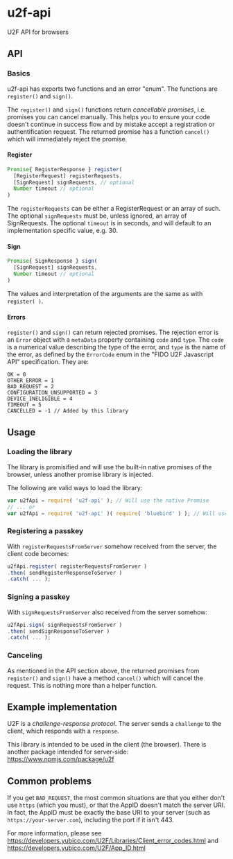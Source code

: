# u2f-api

U2F API for browsers

## API

### Basics

u2f-api has exports two functions and an error "enum". The functions are `register()` and `sign()`.

The `register()` and `sign()` functions return *cancellable promises*, i.e. promises you can cancel manually. This helps you to ensure your code doesn't continue in success flow and by mistake accept a registration or authentification request. The returned promise has a function `cancel()` which will immediately reject the promise.

#### Register

```js
Promise{ RegisterResponse } register(
  [RegisterRequest] registerRequests,
  [SignRequest] signRequests, // optional
  Number timeout // optional
)
```

The `registerRequests` can be either a RegisterRequest or an array of such. The optional `signRequests` must be, unless ignored, an array of SignRequests. The optional `timeout` is in seconds, and will default to an implementation specific value, e.g. 30.

#### Sign

```js
Promise{ SignResponse } sign(
  [SignRequest] signRequests,
  Number timeout // optional
)
```

The values and interpretation of the arguments are the same as with `register( )`.

#### Errors

`register()` and `sign()` can return rejected promises. The rejection error is an `Error` object with a `metaData` property containing `code` and `type`. The `code` is a numerical value describing the type of the error, and `type` is the name of the error, as defined by the `ErrorCode` enum in the "FIDO U2F Javascript API" specification. They are:

```
OK = 0
OTHER_ERROR = 1
BAD_REQUEST = 2
CONFIGURATION_UNSUPPORTED = 3
DEVICE_INELIGIBLE = 4
TIMEOUT = 5
CANCELLED = -1 // Added by this library
```

## Usage

### Loading the library

The library is promisified and will use the built-in native promises of the browser, unless another promise library is injected.

The following are valid ways to load the library:

```js
var u2fApi = require( 'u2f-api' ); // Will use the native Promise
// ... or
var u2fApi = require( 'u2f-api' )( require( 'bluebird' ) ); // Will use bluebird for promises
```

### Registering a passkey

With `registerRequestsFromServer` somehow received from the server, the client code becomes:

```js
u2fApi.register( registerRequestsFromServer )
.then( sendRegisterResponseToServer )
.catch( ... );
```

### Signing a passkey

With `signRequestsFromServer` also received from the server somehow:

```js
u2fApi.sign( signRequestsFromServer )
.then( sendSignResponseToServer )
.catch( ... );
```

### Canceling

As mentioned in the API section above, the returned promises from `register()` and `sign()` have a method `cancel()` which will cancel the request. This is nothing more than a helper function.

## Example implementation

U2F is a *challenge-response protocol*. The server sends a `challenge` to the client, which responds with a `response`.

This library is intended to be used in the client (the browser). There is another package intended for server-side: https://www.npmjs.com/package/u2f

## Common problems

If you get `BAD_REQUEST`, the most common situations are that you either don't use `https` (which you must), or that the AppID doesn't match the server URI. In fact, the AppID must be exactly the base URI to your server (such as `https://your-server.com`), including the port if it isn't 443.

For more information, please see https://developers.yubico.com/U2F/Libraries/Client_error_codes.html and https://developers.yubico.com/U2F/App_ID.html
